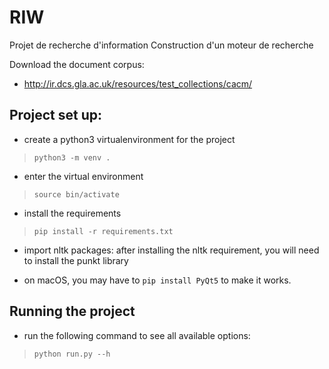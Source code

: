 # RIW
Projet de recherche d'information
Construction d'un moteur de recherche

Download the document corpus:  
- http://ir.dcs.gla.ac.uk/resources/test_collections/cacm/

## Project set up:

- create a python3 virtualenvironment for the project

> `python3 -m venv .`

- enter the virtual environment

> `source bin/activate`

- install the requirements

> `pip install -r requirements.txt`

- import nltk packages: after installing the nltk requirement, you will need to install the punkt library

- on macOS, you may have to `pip install PyQt5` to make it works.

## Running the project

- run the following command to see all available options:

> `python run.py --h`


